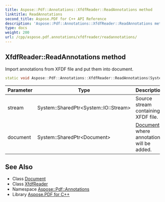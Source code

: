 ```yaml
---
title: Aspose::Pdf::Annotations::XfdfReader::ReadAnnotations method
linktitle: ReadAnnotations
second_title: Aspose.PDF for C++ API Reference
description: 'Aspose::Pdf::Annotations::XfdfReader::ReadAnnotations method. Import annotations from XFDF file and put them into document in C++.'
type: docs
weight: 200
url: /cpp/aspose.pdf.annotations/xfdfreader/readannotations/
---
```

## XfdfReader::ReadAnnotations method


Import annotations from XFDF file and put them into document.

```cpp
static void Aspose::Pdf::Annotations::XfdfReader::ReadAnnotations(System::SharedPtr<System::IO::Stream> stream, System::SharedPtr<Document> document)
```


| Parameter | Type | Description |
| --- | --- | --- |
| stream | System::SharedPtr\<System::IO::Stream\> | Source stream containing XFDF file. |
| document | System::SharedPtr\<Document\> | [Document](../../../aspose.pdf/document/) where annotations will be added. |

## See Also

* Class [Document](../../../aspose.pdf/document/)
* Class [XfdfReader](../)
* Namespace [Aspose::Pdf::Annotations](../../)
* Library [Aspose.PDF for C++](../../../)
